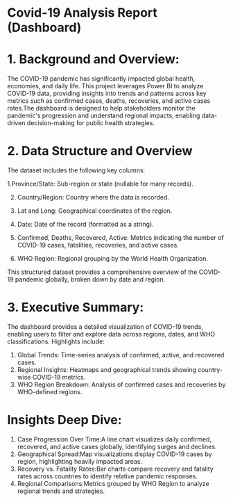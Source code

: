 # Covid-19 Analysis Report (Dashboard)

#  1. Background and Overview:
The COVID-19 pandemic has significantly impacted global health, economies, and daily life. This project leverages Power BI to analyze COVID-19 data, providing insights into trends and patterns across key metrics such as confirmed cases, deaths, recoveries, and active cases rates.The dashboard is designed to help stakeholders monitor the pandemic's progression and understand regional impacts, enabling data-driven decision-making for public health strategies.

# 2. Data Structure and Overview
The dataset includes the following key columns:

1.Province/State: Sub-region or state (nullable for many records).

2. Country/Region: Country where the data is recorded.

3. Lat and Long: Geographical coordinates of the region.
   
4. Date: Date of the record (formatted as a string).
   
6. Confirmed, Deaths, Recovered, Active: Metrics indicating the number of COVID-19 cases, fatalities, recoveries, and active cases.
   
7. WHO Region: Regional grouping by the World Health Organization.

This structured dataset provides a comprehensive overview of the COVID-19 pandemic globally, broken down by date and region. 

# 3. Executive Summary:
The dashboard provides a detailed visualization of COVID-19 trends, enabling users to filter and explore data across regions, dates, and WHO classifications. Highlights include:

1. Global Trends: Time-series analysis of confirmed, active, and recovered cases.
2. Regional Insights: Heatmaps and geographical trends showing country-wise COVID-19 metrics.
3. WHO Region Breakdown: Analysis of confirmed cases and recoveries by WHO-defined regions.


# Insights Deep Dive:

1. Case Progression Over Time:A line chart visualizes daily confirmed, recovered, and active cases globally, identifying surges and declines.
2. Geographical Spread:Map visualizations display COVID-19 cases by region, highlighting heavily impacted areas.
3. Recovery vs. Fatality Rates:Bar charts compare recovery and fatality rates across countries to identify relative pandemic responses.
4. Regional Comparisons:Metrics grouped by WHO Region to analyze regional trends and strategies.
    

